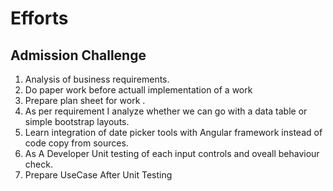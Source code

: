 Efforts 
==============

Admission Challenge
-----------------

1.  Analysis of business requirements. 
2.  Do paper work before actuall implementation of a work
3.  Prepare plan sheet for work .
4.  As per requirement I analyze whether we can go with a data table or simple bootstrap layouts.
5.  Learn integration of date picker tools with Angular framework instead of code copy from sources.
6.  As A Developer Unit testing of each input controls and oveall behaviour check.
7.  Prepare UseCase After Unit Testing 